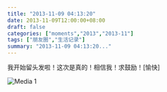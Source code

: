 ```yaml
---
title: "2013-11-09 04:13:20"
date: 2013-11-09T12:00:00+08:00
draft: false
categories: ["moments","2013","2013-11"]
tags: ["朋友圈","生活记录"]
summary: "2013-11-09 04:13:20..."
---
```


我开始留头发啦！这次是真的！相信我！求鼓励！[愉快]

![Media 1](/Moments/photos/2013-11-09/201311090413200.jpg)
